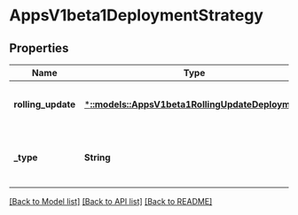 # AppsV1beta1DeploymentStrategy

## Properties
Name | Type | Description | Notes
------------ | ------------- | ------------- | -------------
**rolling_update** | [***::models::AppsV1beta1RollingUpdateDeployment**](io.k8s.kubernetes.pkg.apis.apps.v1beta1.RollingUpdateDeployment.md) | Rolling update config params. Present only if DeploymentStrategyType &#x3D; RollingUpdate. | [optional] [default to null]
**_type** | **String** | Type of deployment. Can be \&quot;Recreate\&quot; or \&quot;RollingUpdate\&quot;. Default is RollingUpdate. | [optional] [default to null]

[[Back to Model list]](../README.md#documentation-for-models) [[Back to API list]](../README.md#documentation-for-api-endpoints) [[Back to README]](../README.md)



